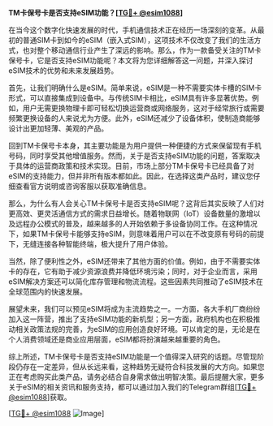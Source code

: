 **TM卡保号卡是否支持eSIM功能？[[TG💪+ @esim1088](https://t.me/s/esim1088)]**

在当今这个数字化快速发展的时代，手机通信技术正在经历一场深刻的变革。从最初的普通SIM卡到如今的eSIM（嵌入式SIM），这项技术不仅改变了我们的生活方式，也对整个移动通信行业产生了深远的影响。那么，作为一款备受关注的TM卡保号卡，它是否支持eSIM功能呢？本文将为您详细解答这一问题，并深入探讨eSIM技术的优势和未来发展趋势。

首先，让我们明确什么是eSIM。简单来说，eSIM是一种不需要实体卡槽的SIM卡形式，可以直接集成到设备中。与传统SIM卡相比，eSIM具有许多显著优势。例如，用户无需更换物理卡即可轻松切换运营商或网络服务，这对于经常旅行或需要频繁更换设备的人来说尤为方便。此外，eSIM还减少了设备体积，使制造商能够设计出更加轻薄、美观的产品。

回到TM卡保号卡本身，其主要功能是为用户提供一种便捷的方式来保留现有手机号码，同时享受其他增值服务。然而，关于是否支持eSIM功能的问题，答案取决于具体的运营商政策和技术实现。目前，市场上部分TM卡保号卡已经具备了对eSIM的支持能力，但并非所有版本都如此。因此，在选择这类产品时，建议您仔细查看官方说明或咨询客服以获取准确信息。

那么，为什么有人会关心TM卡保号卡是否支持eSIM呢？这背后其实反映了人们对更高效、更灵活通信方式的需求日益增长。随着物联网（IoT）设备数量的激增以及远程办公模式的普及，越来越多的人开始依赖于多设备协同工作。在这种情况下，如果TM卡保号卡能够支持eSIM，则意味着用户可以在不改变原有号码的前提下，无缝连接各种智能终端，极大提升了用户体验。

当然，除了便利性之外，eSIM还带来了其他方面的价值。例如，由于不需要实体卡的存在，它有助于减少资源浪费并降低环境污染；同时，对于企业而言，采用eSIM解决方案还可以简化库存管理和物流流程。这些因素共同推动了eSIM技术在全球范围内的快速发展。

展望未来，我们可以预见eSIM将成为主流趋势之一。一方面，各大手机厂商纷纷加入这一阵营，推出了支持eSIM功能的新机型；另一方面，政府机构也在积极推动相关政策法规的完善，为eSIM的应用创造良好环境。可以肯定的是，无论是在个人消费领域还是商业应用层面，eSIM都将扮演越来越重要的角色。

综上所述，TM卡保号卡是否支持eSIM功能是一个值得深入研究的话题。尽管现阶段仍存在一定差异，但从长远来看，这种趋势无疑符合科技发展的大方向。如果您正在考虑购买此类产品，请务必结合自身需求做出明智决策。最后提醒大家，更多关于eSIM的相关资讯和服务支持，都可以通过加入我们的Telegram群组[[TG💪+ @esim1088](https://t.me/s/esim1088)]获取。

[[TG💪+ @esim1088](https://t.me/s/esim1088) ![Image](https://i.postimg.cc/4NQfJmqS/Snipaste-2025-05-13-00-14-12.png)]